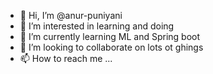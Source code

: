 - 👋 Hi, I’m @anur-puniyani
- 👀 I’m interested in learning and doing
- 🌱 I’m currently learning ML and Spring boot
- 💞️ I’m looking to collaborate on lots ot ghings
- 📫 How to reach me ...

<!---
anur-puniyani/anur-puniyani is a ✨ special ✨ repository because its `README.md` (this file) appears on your GitHub profile.
You can click the Preview link to take a look at your changes.
--->

